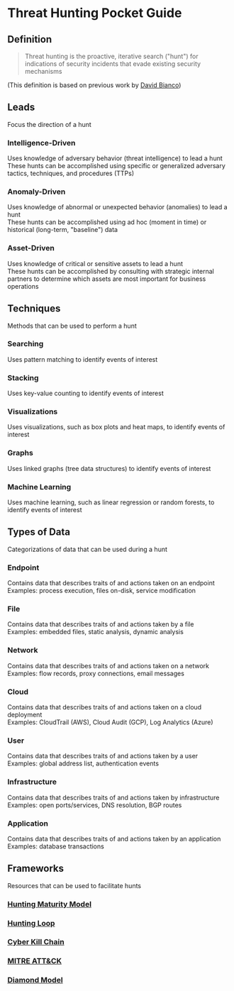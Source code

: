 # Threat Hunting Pocket Guide
## Definition
> Threat hunting is the proactive, iterative search ("hunt") for indications of security incidents that evade existing security mechanisms

(This definition is based on previous work by [David Bianco](https://twitter.com/DavidJBianco))

## Leads
Focus the direction of a hunt
### Intelligence-Driven
Uses knowledge of adversary behavior (threat intelligence) to lead a hunt<br>
These hunts can be accomplished using specific or generalized adversary tactics, techniques, and procedures (TTPs)
### Anomaly-Driven
Uses knowledge of abnormal or unexpected behavior (anomalies) to lead a hunt<br>
These hunts can be accomplished using ad hoc (moment in time) or historical (long-term, "baseline") data
### Asset-Driven
Uses knowledge of critical or sensitive assets to lead a hunt<br>
These hunts can be accomplished by consulting with strategic internal partners to determine which assets are most important for business operations

## Techniques
Methods that can be used to perform a hunt
### Searching
Uses pattern matching to identify events of interest
### Stacking
Uses key-value counting to identify events of interest
### Visualizations
Uses visualizations, such as box plots and heat maps, to identify events of interest
### Graphs
Uses linked graphs (tree data structures) to identify events of interest
### Machine Learning
Uses machine learning, such as linear regression or random forests, to identify events of interest

## Types of Data
Categorizations of data that can be used during a hunt
### Endpoint
Contains data that describes traits of and actions taken on an endpoint<br>
Examples: process execution, files on-disk, service modification
### File
Contains data that describes traits of and actions taken by a file<br>
Examples: embedded files, static analysis, dynamic analysis
### Network
Contains data that describes traits of and actions taken on a network<br>
Examples: flow records, proxy connections, email messages
### Cloud
Contains data that describes traits of and actions taken on a cloud deployment<br>
Examples: CloudTrail (AWS), Cloud Audit (GCP), Log Analytics (Azure)
### User
Contains data that describes traits of and actions taken by a user<br>
Examples: global address list, authentication events
### Infrastructure
Contains data that describes traits of and actions taken by infrastructure<br>
Examples: open ports/services, DNS resolution, BGP routes
### Application
Contains data that describes traits of and actions taken by an application<br>
Examples: database transactions

## Frameworks
Resources that can be used to facilitate hunts
### [Hunting Maturity Model](https://www.threathunting.net/files/The%20Threat%20Hunting%20Reference%20Model%20Part%201_%20Measuring%20Hunting%20Maturity%20_%20Sqrrl.pdf)
### [Hunting Loop](https://www.threathunting.net/files/The%20Threat%20Hunting%20Reference%20Model%20Part%202_%20The%20Hunting%20Loop%20_%20Sqrrl.pdf)
### [Cyber Kill Chain](https://www.lockheedmartin.com/content/dam/lockheed-martin/rms/documents/cyber/LM-White-Paper-Intel-Driven-Defense.pdf)
### [MITRE ATT&CK](https://attack.mitre.org/)
### [Diamond Model](https://apps.dtic.mil/docs/citations/ADA586960)
